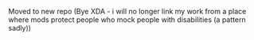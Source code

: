 Moved to new repo (Bye XDA - i will no longer link my work from a place where mods protect people who mock people with disabilities (a pattern sadly))
